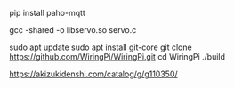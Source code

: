 pip install paho-mqtt

<!-- gcc -c -fPIC servo.c -o libservo.o -->
gcc -shared -o libservo.so servo.c

sudo apt update
sudo apt install git-core
git clone https://github.com/WiringPi/WiringPi.git
cd WiringPi
./build

https://akizukidenshi.com/catalog/g/g110350/